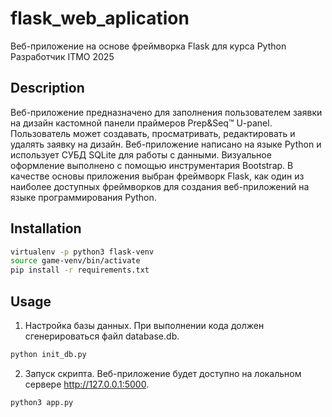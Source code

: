 # flask_web_aplication
Веб-приложение на основе фреймворка Flask для курса Python Разработчик ITMO 2025

## Description
Веб-приложение предназначено для заполнения пользователем заявки на дизайн кастомной панели праймеров Prep&Seq™ U-panel. Пользователь может создавать, просматривать, редактировать и удалять заявку на дизайн. Веб-приложение написано на языке Python и использует СУБД SQLite для работы с данными. Визуальное оформление выполнено с помощью инструментария Bootstrap. В качестве основы приложения выбран фреймворк Flask, как один из наиболее доступных фреймворков для создания веб-приложений на языке программирования Python.

## Installation
```bash
virtualenv -p python3 flask-venv
source game-venv/bin/activate
pip install -r requirements.txt
```

## Usage
1. Настройка базы данных. При выполнении кода должен сгенерироваться файл database.db.
```bash
python init_db.py
```
2. Запуск скрипта. Веб-приложение будет доступно на локальном сервере http://127.0.0.1:5000.

```bash
python3 app.py
```
